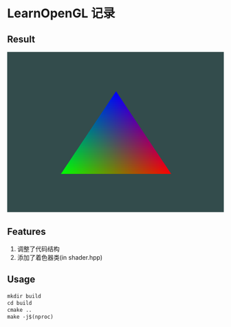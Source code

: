 <!--
 * @Description:说明
 * @Author: Amamiya
 * @Date: 2022-04-23 14:25:56
 * TechChangeTheWorld
 * WHUROBOCON_Alright_Reserved
-->

# LearnOpenGL 记录

## Result

![result](result.png)

## Features

1. 调整了代码结构
2. 添加了着色器类(in shader.hpp)

## Usage

```
mkdir build
cd build
cmake ..
make -j$(nproc)
```
